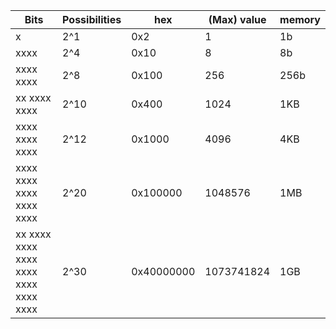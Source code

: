 | Bits                                   | Possibilities | hex        | (Max) value      | memory |
|----------------------------------------|---------------|------------|------------------|--------|
| x                                      | 2^1           | 0x2        | 1                | 1b     |
| xxxx                                   | 2^4           | 0x10       | 8                | 8b     |
| xxxx xxxx                              | 2^8           | 0x100      | 256              | 256b   |
| xx xxxx xxxx                           | 2^10          | 0x400      | 1024             | 1KB    |
| xxxx xxxx xxxx                         | 2^12          | 0x1000     | 4096             | 4KB    |
| xxxx xxxx xxxx xxxx xxxx               | 2^20          | 0x100000   | 1048576          | 1MB    |
| xx xxxx xxxx xxxx xxxx xxxx xxxx xxxx  | 2^30          | 0x40000000 | 1073741824       | 1GB    |
